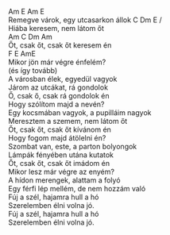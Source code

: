 Am E Am E    
Remegve várok, egy utcasarkon állok C Dm E /    
Hiába keresem, nem látom őt   
Am C Dm Am    
Őt, csak őt, csak őt keresem én   
F E AmE    
Mikor jön már végre énfelém?   
(és így tovább)   
A városban élek, egyedül vagyok   
Járom az utcákat, rá gondolok   
Ő, csak ő, csak rá gondolok én   
Hogy szólítom majd a nevén?   
Egy kocsmában vagyok, a pupilláim nagyok   
Meresztem a szemem, nem látom őt   
Őt, csak őt, csak őt kívánom én   
Hogy fogom majd átölelni én?   
Szombat van, este, a parton bolyongok   
Lámpák fényében utána kutatok   
Őt, csak őt, csak őt imádom én   
Mikor lesz már végre az enyém?   
A hídon merengek, alattam a folyó   
Egy férfi lép mellém, de nem hozzám való   
Fúj a szél, hajamra hull a hó   
Szerelemben élni volna jó.   
Fúj a szél, hajamra hull a hó   
Szerelemben élni volna jó.   
